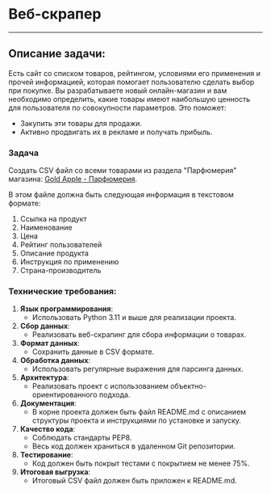 # Веб-скрапер

---

## Описание задачи:

Есть сайт со списком товаров, рейтингом, условиями его применения и прочей информацией, которая помогает пользователю
сделать выбор при покупке. Вы разрабатываете новый онлайн-магазин и вам необходимо определить, какие товары имеют
наибольшую ценность для пользователя по совокупности параметров. Это поможет:

- Закупить эти товары для продажи.
- Активно продвигать их в рекламе и получать прибыль.

### Задача

Создать CSV файл со всеми товарами из раздела "Парфюмерия"
магазина: [Gold Apple - Парфюмерия](https://goldapple.ru/parfjumerija).

В этом файле должна быть следующая информация в текстовом формате:

1. Ссылка на продукт
2. Наименование
3. Цена
4. Рейтинг пользователей
5. Описание продукта
6. Инструкция по применению
7. Страна-производитель

### Технические требования:

1. **Язык программирования**:
    - Использовать Python 3.11 и выше для реализации проекта.
2. **Сбор данных**:
    - Реализовать веб-скрапинг для сбора информации о товарах.
3. **Формат данных**:
    - Сохранить данные в CSV формате.
4. **Обработка данных**:
    - Использовать регулярные выражения для парсинга данных.
5. **Архитектура**:
    - Реализовать проект с использованием объектно-ориентированного подхода.
6. **Документация**:
    - В корне проекта должен быть файл README.md с описанием структуры проекта и инструкциями по установке и запуску.
7. **Качество кода**:
    - Соблюдать стандарты PEP8.
    - Весь код должен храниться в удаленном Git репозитории.
8. **Тестирование**:
    - Код должен быть покрыт тестами с покрытием не менее 75%.
9. **Итоговая выгрузка**:
    - Итоговый CSV файл должен быть приложен к README.md.
